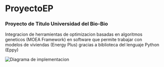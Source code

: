 # ProyectoEP
### Proyecto de Titulo Universidad del Bio-Bio
Integracion de herramientas de optimizacion basadas en algoritmos geneticos (MOEA Framework) en software que permite trabajar
con modelos de viviendas (Energy Plus) gracias a biblioteca del lenguaje Python (Eppy)

![Diagrama de implementacion](https://raw.githubusercontent.com/nicoyarce/ProyectoEP/master/dise%C3%B1o%20arquitectura.png)

